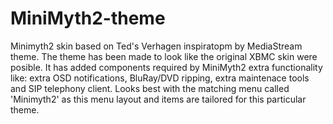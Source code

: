 # MiniMyth2-theme

Minimyth2 skin based on Ted's Verhagen inspiratopm by MediaStream theme.
The theme has been made to look like the original XBMC skin were posible. It has added components required by MiniMyth2 
extra functionality like: extra OSD notifications, BluRay/DVD ripping, extra maintenace tools and SIP telephony client.
Looks best with the matching menu called 'Minimyth2' as this menu layout and items are tailored for this particular theme.
        
